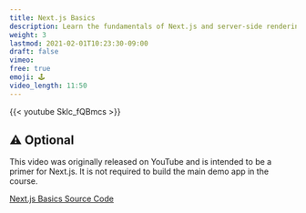 ```yaml
---
title: Next.js Basics
description: Learn the fundamentals of Next.js and server-side rendering
weight: 3
lastmod: 2021-02-01T10:23:30-09:00
draft: false
vimeo: 
free: true
emoji: 🕹️
video_length: 11:50
---
```


<div class="vid-center">
    {{< youtube Sklc_fQBmcs >}}
</div>

## ⚠️ Optional

This video was originally released on YouTube and is intended to be a primer for Next.js. It is not required to build the main demo app in the course. 

[Next.js Basics Source Code](https://github.com/fireship-io/nextjs-basics)